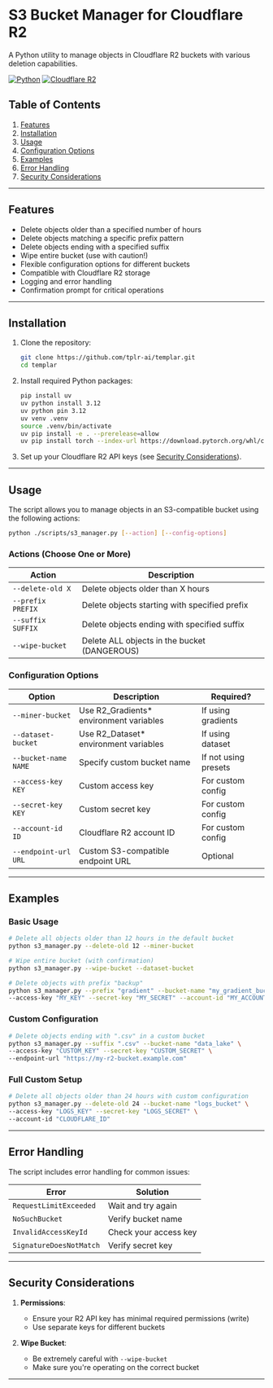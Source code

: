 # S3 Bucket Manager for Cloudflare R2

A Python utility to manage objects in Cloudflare R2 buckets with various deletion capabilities.

[![Python](https://img.shields.io/badge/Python-3.12%2B-blue)](https://www.python.org/downloads/release/python-3129/)
[![Cloudflare R2](https://img.shields.io/badge/Cloudflare-R2-orange)](https://cloudflare.com/products/r2/)

## Table of Contents

1. [Features](#features)
2. [Installation](#installation)
3. [Usage](#usage)
4. [Configuration Options](#configuration-options)
5. [Examples](#examples)
6. [Error Handling](#error-handling)
7. [Security Considerations](#security-considerations)

---

## Features

- Delete objects older than a specified number of hours
- Delete objects matching a specific prefix pattern
- Delete objects ending with a specified suffix
- Wipe entire bucket (use with caution!)
- Flexible configuration options for different buckets
- Compatible with Cloudflare R2 storage
- Logging and error handling
- Confirmation prompt for critical operations

---

## Installation

1. Clone the repository:
   ```bash
   git clone https://github.com/tplr-ai/templar.git
   cd templar
   ```

2. Install required Python packages:
   ```bash
   pip install uv
   uv python install 3.12
   uv python pin 3.12
   uv venv .venv
   source .venv/bin/activate 
   uv pip install -e . --prerelease=allow
   uv pip install torch --index-url https://download.pytorch.org/whl/cu118
   ```

3. Set up your Cloudflare R2 API keys (see [Security Considerations](#security-considerations)).

---

## Usage

The script allows you to manage objects in an S3-compatible bucket using the following actions:

```bash
python ./scripts/s3_manager.py [--action] [--config-options]
```

### Actions (Choose One or More)

| Action                     | Description                                      |
|----------------------------|--------------------------------------------------|
| `--delete-old X`           | Delete objects older than X hours                 |
| `--prefix PREFIX`          | Delete objects starting with specified prefix    |
| `--suffix SUFFIX`          | Delete objects ending with specified suffix      |
| `--wipe-bucket`            | Delete ALL objects in the bucket (DANGEROUS)     |

### Configuration Options

| Option                     | Description                                      | Required?           |
|----------------------------|--------------------------------------------------|---------------------|
| `--miner-bucket`           | Use R2_Gradients* environment variables         | If using gradients  |
| `--dataset-bucket`         | Use R2_Dataset* environment variables            | If using dataset    |
| `--bucket-name NAME`       | Specify custom bucket name                      | If not using presets|
| `--access-key KEY`         | Custom access key                               | For custom config  |
| `--secret-key KEY`         | Custom secret key                               | For custom config  |
| `--account-id ID`          | Cloudflare R2 account ID                        | For custom config  |
| `--endpoint-url URL`       | Custom S3-compatible endpoint URL               | Optional           |

---

## Examples

### Basic Usage
```bash
# Delete all objects older than 12 hours in the default bucket
python s3_manager.py --delete-old 12 --miner-bucket

# Wipe entire bucket (with confirmation)
python s3_manager.py --wipe-bucket --dataset-bucket

# Delete objects with prefix "backup"
python s3_manager.py --prefix "gradient" --bucket-name "my_gradient_bucket" \
--access-key "MY_KEY" --secret-key "MY_SECRET" --account-id "MY_ACCOUNT_ID"
```

### Custom Configuration
```bash
# Delete objects ending with ".csv" in a custom bucket
python s3_manager.py --suffix ".csv" --bucket-name "data_lake" \
--access-key "CUSTOM_KEY" --secret-key "CUSTOM_SECRET" \
--endpoint-url "https://my-r2-bucket.example.com"
```

### Full Custom Setup
```bash
# Delete all objects older than 24 hours with custom configuration
python s3_manager.py --delete-old 24 --bucket-name "logs_bucket" \
--access-key "LOGS_KEY" --secret-key "LOGS_SECRET" \
--account-id "CLOUDFLARE_ID"
```

---

## Error Handling

The script includes error handling for common issues:

| Error                          | Solution                                      |
|---------------------------------|------------------------------------------------|
| `RequestLimitExceeded`         | Wait and try again                            |
| `NoSuchBucket`                 | Verify bucket name                            |
| `InvalidAccessKeyId`           | Check your access key                         |
| `SignatureDoesNotMatch`        | Verify secret key                             |

---

## Security Considerations

1. **Permissions**:
   - Ensure your R2 API key has minimal required permissions (write)
   - Use separate keys for different buckets

2. **Wipe Bucket**:
   - Be extremely careful with `--wipe-bucket`
   - Make sure you're operating on the correct bucket

---
